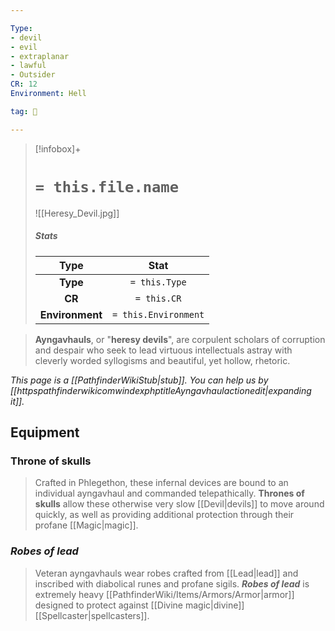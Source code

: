 ```yaml
---

Type:
- devil
- evil
- extraplanar
- lawful
- Outsider
CR: 12
Environment: Hell

tag: 👹

---
```


> [!infobox]+
> #  `= this.file.name`
> ![[Heresy_Devil.jpg]]
> ##### Stats
> Type | Stat |
> :---:|:---:|
> **Type** | `= this.Type` |
> **CR** | `= this.CR` |
> **Environment** | `= this.Environment` |



> **Ayngavhauls**, or "**heresy devils**", are corpulent scholars of corruption and despair who seek to lead virtuous intellectuals astray with cleverly worded syllogisms and beautiful, yet hollow, rhetoric.



*This page is a [[PathfinderWikiStub|stub]]. You can help us by [[httpspathfinderwikicomwindexphptitleAyngavhaulactionedit|expanding it]].*



## Equipment


### Throne of skulls

> Crafted in Phlegethon, these infernal devices are bound to an individual ayngavhaul and commanded telepathically. **Thrones of skulls** allow these otherwise very slow [[Devil|devils]] to move around quickly, as well as providing additional protection through their profane [[Magic|magic]].


### *Robes of lead*

> Veteran ayngavhauls wear robes crafted from [[Lead|lead]] and inscribed with diabolical runes and profane sigils. ***Robes of lead*** is extremely heavy [[PathfinderWiki/Items/Armors/Armor|armor]] designed to protect against [[Divine magic|divine]] [[Spellcaster|spellcasters]].








